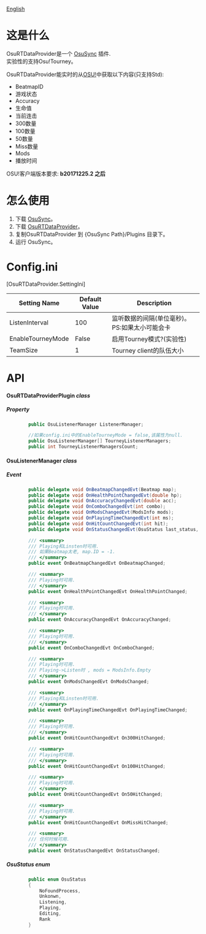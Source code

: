 [English](https://github.com/KedamaOvO/OsuRTDataProvider-Release/blob/master/README.md)  
# 这是什么
OsuRTDataProvider是一个 [OsuSync](https://github.com/Deliay/osuSync) 插件.  
实验性的支持Osu!Tourney。  
  
OsuRTDataProvider能实时的从[OSU!](https://osu.ppy.sh)中获取以下内容(只支持Std):
* BeatmapID
* 游戏状态
* Accuracy
* 生命值
* 当前连击
* 300数量
* 100数量
* 50数量
* Miss数量
* Mods
* 播放时间

OSU!客户端版本要求: **b20171225.2 之后**

# 怎么使用
1. 下载 [OsuSync](https://github.com/Deliay/osuSync)。
2. 下载 [OsuRTDataProvider](https://github.com/KedamaOvO/OsuRTDataProvider-Release/releases)。
3. 复制OsuRTDataProvider 到 {OsuSync Path}/Plugins 目录下。
4. 运行 OsuSync。

# Config.ini
[OsuRTDataProvider.SettingIni]

|Setting Name|Default Value|Description|
| ----- | ----- | ----- |
| ListenInterval | 100 | 监听数据的间隔(单位毫秒)。PS:如果太小可能会卡 |  
|EnableTourneyMode | False | 启用Tourney模式?(实验性) |
| TeamSize | 1 | Tourney client的队伍大小|  

# API
#### OsuRTDataProviderPlugin ***class***
##### Property
```csharp
        public OsuListenerManager ListenerManager;

        //如果config.ini中的EnableTourneyMode = false,该属性为null.
        public OsuListenerManager[] TourneyListenerManagers;
        public int TourneyListenerManagersCount;
```
#### OsuListenerManager ***class***
##### Event
```csharp
        public delegate void OnBeatmapChangedEvt(Beatmap map);
        public delegate void OnHealthPointChangedEvt(double hp);
        public delegate void OnAccuracyChangedEvt(double acc);
        public delegate void OnComboChangedEvt(int combo);
        public delegate void OnModsChangedEvt(ModsInfo mods);
        public delegate void OnPlayingTimeChangedEvt(int ms);
        public delegate void OnHitCountChangedEvt(int hit);
        public delegate void OnStatusChangedEvt(OsuStatus last_status, OsuStatus status);

        /// <summary>
        /// Playing和Linsten时可用.
        /// 如果Beatmap太老, map.ID = -1.
        /// </summary>
        public event OnBeatmapChangedEvt OnBeatmapChanged;

        /// <summary>
        /// Playing时可用.
        /// </summary>
        public event OnHealthPointChangedEvt OnHealthPointChanged;

        /// <summary>
        /// Playing时可用.
        /// </summary>
        public event OnAccuracyChangedEvt OnAccuracyChanged;

        /// <summary>
        /// Playing时可用.
        /// </summary>
        public event OnComboChangedEvt OnComboChanged;

        /// <summary>
        /// Playing时可用.
        /// Playing->Listen时 , mods = ModsInfo.Empty
        /// </summary>
        public event OnModsChangedEvt OnModsChanged;

        /// <summary>
        /// Playing和Linsten时可用.
        /// </summary>
        public event OnPlayingTimeChangedEvt OnPlayingTimeChanged;

        /// <summary>
        /// Playing时可用.
        /// </summary>
        public event OnHitCountChangedEvt On300HitChanged;

        /// <summary>
        /// Playing时可用.
        /// </summary>
        public event OnHitCountChangedEvt On100HitChanged;

        /// <summary>
        /// Playing时可用.
        /// </summary>
        public event OnHitCountChangedEvt On50HitChanged;

        /// <summary>
        /// Playing时可用.
        /// </summary>
        public event OnHitCountChangedEvt OnMissHitChanged;

        /// <summary>
        /// 任何时候可用.
        /// </summary>
        public event OnStatusChangedEvt OnStatusChanged;
```

##### OsuStatus ***enum***
```csharp
        public enum OsuStatus
        {
            NoFoundProcess,
            Unkonwn,
            Listening,
            Playing,
            Editing,
            Rank
        }
```